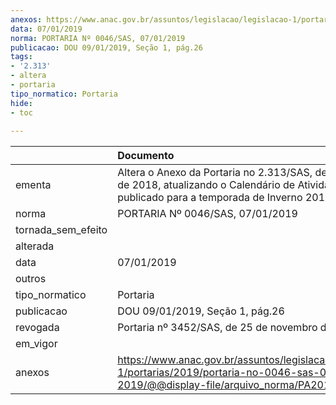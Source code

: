 ```yaml
---
anexos: https://www.anac.gov.br/assuntos/legislacao/legislacao-1/portarias/2019/portaria-no-0046-sas-07-01-2019/@@display-file/arquivo_norma/PA2019-0046.pdf
data: 07/01/2019
norma: PORTARIA Nº 0046/SAS, 07/01/2019
publicacao: DOU 09/01/2019, Seção 1, pág.26
tags:
- '2.313'
- altera
- portaria
tipo_normatico: Portaria
hide: 
- toc 
 
---
```


|                    | Documento                                                                                                                                                 |
|:-------------------|:----------------------------------------------------------------------------------------------------------------------------------------------------------|
| ementa             | Altera o Anexo da Portaria no 2.313/SAS, de 25 de julho de 2018, atualizando o Calendário de Atividades publicado para a temporada de Inverno 2019 (W19). |
| norma              | PORTARIA Nº 0046/SAS, 07/01/2019                                                                                                                          |
| tornada_sem_efeito |                                                                                                                                                           |
| alterada           |                                                                                                                                                           |
| data               | 07/01/2019                                                                                                                                                |
| outros             |                                                                                                                                                           |
| tipo_normatico     | Portaria                                                                                                                                                  |
| publicacao         | DOU 09/01/2019, Seção 1, pág.26                                                                                                                           |
| revogada           | Portaria nº 3452/SAS, de 25 de novembro de 2020.                                                                                                          |
| em_vigor           |                                                                                                                                                           |
| anexos             | https://www.anac.gov.br/assuntos/legislacao/legislacao-1/portarias/2019/portaria-no-0046-sas-07-01-2019/@@display-file/arquivo_norma/PA2019-0046.pdf      |